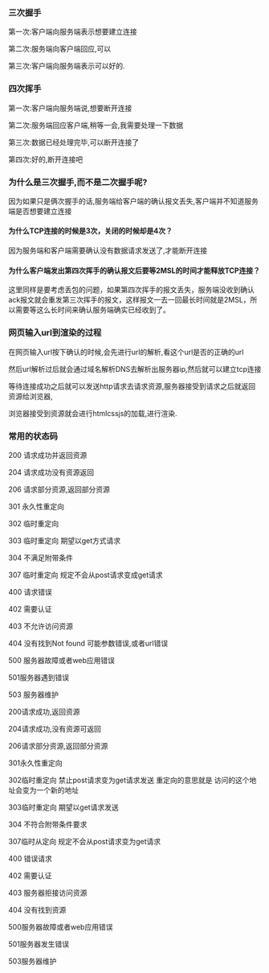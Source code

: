### 三次握手

第一次:客户端向服务端表示想要建立连接 

第二次:服务端向客户端回应,可以 

第三次:客户端向服务端表示可以好的.  



### 四次挥手

第一次:客户端向服务端说,想要断开连接

第二次:服务端回应客户端,稍等一会,我需要处理一下数据 

第三次:数据已经处理完毕,可以断开连接了 

第四次:好的,断开连接吧





###  为什么是三次握手,而不是二次握手呢?

因为如果只是俩次握手的话,服务端给客户端的确认报文丢失,客户端并不知道服务端是否想要建立连接

#### 为什么TCP连接的时候是3次，关闭的时候却是4次？

因为服务端和客户端需要确认没有数据请求发送了,才能断开连接

####  为什么客户端发出第四次挥手的确认报文后要等2MSL的时间才能释放TCP连接？

这里同样是要考虑丢包的问题，如果第四次挥手的报文丢失，服务端没收到确认ack报文就会重发第三次挥手的报文，这样报文一去一回最长时间就是2MSL，所以需要等这么长时间来确认服务端确实已经收到了。







###  网页输入url到渲染的过程

在网页输入url按下确认的时候,会先进行url的解析,看这个url是否的正确的url

然后url解析过后就会通过域名解析DNS去解析出服务器ip,然后就可以建立tcp连接

等待连接成功之后就可以发送http请求去请求资源,服务器接受到请求之后就返回资源给浏览器,

浏览器接受到资源就会进行htmlcssjs的加载,进行渲染.




### 常用的状态码

200 请求成功并返回资源

204 请求成功没有资源返回

206 请求部分资源,返回部分资源

301 永久性重定向

302 临时重定向

303 临时重定向 期望以get方式请求

304 不满足附带条件

307 临时重定向 规定不会从post请求变成get请求

400 请求错误

402 需要认证

403 不允许访问资源

404 没有找到Not found 可能参数错误,或者url错误

500 服务器故障或者web应用错误

501服务器遇到错误

503 服务器维护











200请求成功,返回资源

204请求成功,没有资源可返回

206请求部分资源,返回部分资源

301永久性重定向

302临时重定向 禁止post请求变为get请求发送   重定向的意思就是 访问的这个地址会变为一个新的地址

303临时重定向 期望以get请求发送

304 不符合附带条件要求

307临时从定向  规定不会从post请求变为get请求

400 错误请求

402 需要认证

403 服务器拒接访问资源

404 没有找到资源

500服务器故障或者web应用错误

501服务器发生错误

503服务器维护



